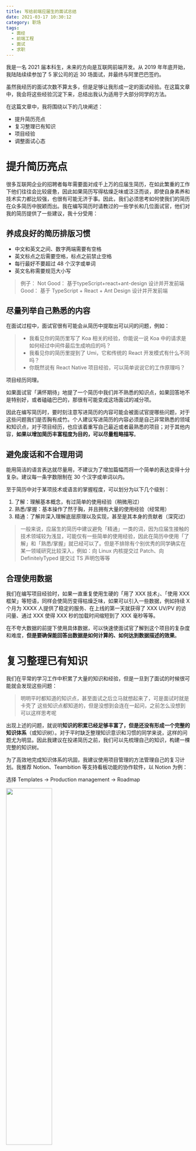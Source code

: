 ```yaml
---
title: 写给前端应届生的面试总结
date: 2021-03-17 10:30:12
category: 职场
tags:
  - 面经
  - 前端工程
  - 面试
  - 求职
---
```


我是一名 2021 届本科生，未来的方向是互联网前端开发。从 2019 年年底开始，我陆陆续续参加了 5 家公司的近 30 场面试，并最终与阿里巴巴签约。

虽然我经历的面试次数不算太多，但是足够让我形成一定的面试经验。在这篇文章中，我会将这些经验沉淀下来，总结出我认为适用于大部分同学的方法。

在这篇文章中，我将围绕以下的几块阐述：

- 提升简历亮点
- 复习整理已有知识
- 项目经验
- 调整面试心态

# 提升简历亮点

很多互联网企业的招聘者每年需要面对成千上万的应届生简历，在如此繁重的工作下他们往往会比较疲惫，因此如果简历写得枯燥乏味或泛泛而谈，即使自身素养和技术实力都比较强，也很有可能无济于事。因此，我们必须思考如何使我们的简历在众多简历中脱颖而出。我在编写简历时请教过的一些学长和几位面试官，他们对我的简历提供了一些建议，我十分受用：

## 养成良好的简历排版习惯

- 中文和英文之间、数字两端需要有空格
- 英文标点之后需要空格，标点之前禁止空格
- 每行最好不要超过 48 个汉字或单词
- 英文名称需要规范大小写

> 例子：
> Not Good：
> 基于typeScript+react+ant-design 设计并开发前端
> Good：
> 基于 TypeScript + React + Ant Design 设计并开发前端

## 尽量列举自己熟悉的内容

在面试过程中，面试官很有可能会从简历中提取出可以问的问题，例如：

> - 我看见你的简历里写了 Koa 相关的经验，你能说一说 Koa 中的请求是如何经过中间件最后生成响应的吗？
> - 我看见你的简历里提到了 Umi，它和传统的 React 开发模式有什么不同吗？
> - 你既然说有 React Native 项目经验，可以简单说说它的工作原理吗？

项目经历同理。

如果面试官「满怀期待」地提了一个简历中我们并不熟悉的知识点，如果回答地不是特别好，或者磕磕巴巴的，那很有可能变成这场面试的减分项。

因此在编写简历时，要时刻注意写进简历的内容可能会被面试官提哪些问题，对于这些问题我们是否胸有成竹。个人建议写进简历的内容必须是自己非常熟悉的领域和知识点，对于项目经历，也应该着重写自己最近或者最熟悉的项目；对于其他内容，**如果以增加简历丰富程度为目的，可以尽量粗略描写**。

## 避免废话和不合理用词

能用简洁的语言表达就尽量用，不建议为了增加篇幅而将一个简单的表达变得十分复杂。建议每一条字数限制在 30 个汉字或单词以内。

至于简历中对于某项技术或语言的掌握程度，可以划分为以下几个级别：

1. 了解：理解基本概念，有过简单的使用经验（稍微用过）
2. 熟悉/掌握：基本操作了然于胸，并且拥有大量的使用经验（经常用）
3. 精通：了解并深入理解底层原理以及实现，甚至是其本身的贡献者（深究过）

> 一般来说，应届生的简历中建议避免「精通」一类的词，因为应届生接触的技术领域较为浅显，可能仅有一些简单的使用经验，因此在简历中使用「了解」和「熟悉/掌握」就已经可以了。但是不排除有个别优秀的同学确实在某一领域研究比较深入，例如：向 Linux 内核提交过 Patch、向 DefinitelyTyped 提交过 TS 声明包等等

## 合理使用数据

我们在编写项目经验时，如果一直重复使用生硬的「用了 XXX 技术」、「使用 XXX 框架」等短语，同样会使简历变得枯燥乏味，如果可以引入一些数据，例如持续 X 个月为 XXXX 人提供了稳定的服务、在上线的第一天就获得了 XXX UV/PV 的访问量、通过 XXX 使得 XXX 秒的加载时间缩短到了 XXX 毫秒等等。

在不夸大数据的前提下使用具体数据，可以快速使面试官了解到这个项目的复杂度和难度，**但是要确保能回答出数据是如何计算的、如何达到数据描述的效果**。

# 复习整理已有知识

我们在平常的学习工作中积累了大量的知识和经验，但是一旦到了面试的时候很可能就会发现这些问题：

> 明明平时都知道的知识点，甚至面试之后立马就想起来了，可是面试时就是卡壳了
> 这些知识点都知道的，但是没想到会连在一起问，之前怎么没想到可以这样思考呢

出现上述的问题，就说明**知识的积累已经足够丰富了，但是还没有形成一个完整的知识体系**（或知识树）。对于平时缺乏整理知识意识和习惯的同学来说，这样的问题尤为明显。因此我建议在投递简历之前，我们可以先梳理自己的知识，构建一棵完整的知识树。

为了高效地完成知识体系的巩固，我建议使用项目管理的方法管理自己的复习计划。我推荐 Notion、Teambition 等支持看板功能的协作软件，以 Notion 为例：

选择 Templates -> Production management -> Roadmap

<img src="/images/2021/03/Xnip2021-03-07_11-54-03.jpg" width="50%" />

编辑 Status，添加未开始、进行中、已完成、复习中、已掌握：

![Xnip2021-03-07_11-57-28](/images/2021/03/Xnip2021-03-07_11-57-28.jpg)

按照同样的方法，可以在 Type 字段中指定知识点的类型，例如：语言基础、语法特性应用、算法、数据结构、操作系统、计算机网络等等。此外，还可以指定完成的时间段，并增加 Calendar、List、Timeline 等模式以更全面地了解学习进度：

![Xnip2021-03-07_12-01-39](/images/2021/03/Xnip2021-03-07_12-01-39.jpg)

对于梳理知识，我建议可以边学边写，记录在某个平台上，便于随时巩固复习。我最初选择的是幕布，后来迁移到了语雀上。关于如何记录自己学习过程中的知识点和收获，我采用的是类似于幕布的格式：

![Xnip2021-03-07_12-08-44](/images/2021/03/Xnip2021-03-07_12-08-44.jpg)

它的好处是非常结构化，简洁直白，也可以转换成思维导图形式。建议在整理知识点时，不要大量复制博客上的文字，尽量自己理解，然后把自己对它的理解写下来。例子：

![Xnip2021-03-07_12-10-26](/images/2021/03/Xnip2021-03-07_12-10-26.jpg)

# 项目经验与表达

虽然互联网企业对于应届生的项目经验和工程能力一般不太高，但是如果自己有一个或者多个完整的项目经验，在简历筛选和面试时是一个非常耀眼的亮点。

一般来说，面试官和招聘者比较喜欢大部分都是自己完成的项目，如果项目在某些代码托管平台开源、甚至是上线到生产环境或以包的形式发布（NPM、PIP、Dart 等），效果会更好。

## 积累经验

建议在复习知识的同时多积累一点项目经验，对于以前有过丰富经验的同学，在准备面试前仅需对自己的项目进行复盘，着重于项目的难点以及解决这些难点的思路；对于之前没有项目经验的同学，可以在这段时间自己完成一到两个比较复杂的项目，建议自己思考产品的点子、设计数据库、编写前后端，最后上线，并在上线后期不断优化、重构代码，在这个过程中同样需要注意自己在做项目的过程中遇到的难题，以及解决难题的过程和思路。

在我看来，一个拿得出手的项目需要满足以下条件：

- 大部分自己独立完成
- 良好的项目组织和架构设计
    - 良好的封装性、复用性
    - 合理的工程化、自动化接入
    - 良好的代码规范和命名规范
- 完善的工作流
    - 开发
    - 测试
    - 部署
    - 维护
- 项目部署至互联网可访问的生产环境
- 足够优越的性能
    - 首开速度
    - 缓存策略
    - SEO 优化
    - 接口安全性
- 精致的 UI
- 开源、并通过项目产出一些相关的技术文章

对于在面试时如何介绍这个项目，我的方法是锻炼自己如何**只用一句话就能让对方明白这个项目的意义**。

## 如何回答项目经验类的问题

面试官在针对项目经验提问时，最常见的问题就是上面提到的「在做项目的过程中有没有遇到什么难点，是怎么解决的」。遇到此类问题，首先要明白什么是难点。

### 所谓的难点，真的要特别难吗？

在我看来，难点并不完全是真正意义上的难点，仔细想想，在做项目的时候有多少机会碰到困难到需要对 JS、React 等的底层做 Hack 才能实现呢？这种情况肯定是非常少的。

我们在做项目中遇到的绝大多数可以称之为难点的情况，基本上都是有时间和场景局限性的，也就是说可能这个问题对于做项目时的你来说，由于知识点掌握程度、工程思维理解程度的限制，使当时的你感到了推进非常困难，但是对于现在的你来说也许不是问题了。

> 关于这个问题，可以查看这个[知乎回答](https://www.zhihu.com/question/43616853/answer/96440196)，当年我就是看完这个回答才豁然开朗的。回答下的评论区也非常精彩，可以多看一看。

### 当面试官在问难点时，他们究竟希望得到什么样的答案

对于面试官来说，他们问你项目难点，其实不是来听你这个项目难点有多难，用了多牛逼的解决方法，而是这样一个路径：

> 1. 问题产生的背景：考察对项目的熟悉程度和问题原因的合理性
> 2. 问题解决的思路：这其中思考过多少种可以达到目的的解决方案，以及为什么最终采用了这种解决方案，和其他方案比起来有什么优势
> 3. 得到了什么结果：解决了还是没解决
> 4. 通过解决问题获得的成长和收获：有什么沉淀、如何避免以后再次出现相同的问题

我们在回答此类问题时，很容易将自己的思维带入到当时做项目的情境中，而面试官由于没有亲身经历过你的项目，往往会无法跟上你，或者说无法在某些方面产生共鸣。因此，在回答时，我们需要熟练运用演讲技巧使对方可以快速且清晰的明白我们所回答的内容。

## 掌握演讲技巧

据我观察，我身边很多同学在描述一件事时总是说得非常凌乱而且没有逻辑（包括我），这是因为这部分人很少锻炼或者完全忽略了如何清晰地「讲故事」，能让听众快速了解故事的上下文。在做演讲时，常用的几种演讲法则有：黄金圈法则、2W1H 和 STAR，这些演讲法则的具体使用方法可以自行 Google。

在面试时，最常见的应该是 STAR 法则，它包括：

- S：Situation，即遇到问题的背景，最好要一句话概括
- T：Target，即对于这个问题，需要达到什么样的目标才算解决了
- A：Action，当时采取的行动（最好能阐述自己寻找解决方案时的心路历程，并在最后说明采用该解决方案和其他相比有什么优势）
- R：Result，即难题的解决结果（首先必须先说明问题解决了还是没解决，再阐述自己通过这个问题吸取了什么教训、学到了哪些新知识、有什么总结、以后如何避免等等）

这里结合上面的问题，使用我曾经在某次面试时使用的回答来举例子：

> 我曾经做过一个项目，前端是我一个人完成的。
>
> S：[这个项目迭代非常频繁，每次我构建完项目后都要手动把生成的资源部署上线，中间这段时间完全就没有利用上，而且每次都要执行相同的命令，也十分机械化]。
>
> T：[我很希望能让这个过程自动化，而不需要每次都值守发布]。
>
> A：[经过一番查找资料，我发现有一种工具可以帮助我自动地完成构建、发布和部署的操作，叫做持续集成/持续部署（CI/CD）系统，然后我尝试了 XX 系统，并通过配置让它能与 GitHub 联动]。
>
> R：[现在，我每推送一次更新到 Git 仓库的 master 分支，都能通过钩子自动触发 XX 系统的构建流程，构建完成后自动执行部署命令，极大的减少了人力投入。后来，我专门为此写了一篇比较详细的文章用于帮助那些也想达到相同目的的人]。

面试官在听这个「故事」的时候就能获得非常清晰的思路，而且最后还发现我对这个事情做了总结和沉淀，就会认为我解决问题的思路比较清晰，而且还有总结经验的习惯，那么这样一来，印象分自然而然就不低了。

此外，我还建议观看乔布斯在苹果发布会时做的一些演讲和 TED，对于提升表述能力有一定的帮助。

# 调整面试心态

有些同学在与面试官交谈时往往会非常紧张，这是正常的。但有部分同学会因为之前面试的失利而更加紧张，最后导致心态崩坏的情况。其实这种情况时必须要克服的。

可以把每次面试当作自己查漏补缺的机会，对于面试中没有答上来的问题，要思考为什么没有回答上来，是因为不知道这个知识点还是因为太紧张所以导致卡壳。每次面试完成后都需要及时复盘，总结经验教训，再将疏漏的知识点在自己构建的知识树上重点标记，然后反复拿出来复习，从而巩固欠缺的部分。

此外，互联网公司的面试官**大部分还是非常 Nice 的，一般不会故意刁难你**，因此完全没有必要过度担心，面试前可以深呼吸几次缓解紧张情绪。在面试时，把面试官当成同事、朋友，就像两个热爱技术的人在聊天一样，因为面试本身就是一个相互学习的过程，而不是一方质问一方回答的过程。在面试时面试官可能会从你身上学习经验，也可能会把自己的经验传授给你。

保持轻松的心态，不要让自己过度紧张，往往会得到更出乎意料的结果。

最后放一些资料

1. 是针对前端的知识点复习计划和总结，内容比较全：[https://bitable.feishu.cn/app8Ok6k9qafpMkgyRbfgxeEnet?from=logout&table=tblEnSV2PNAajtWE&view=vew5uodacp](https://bitable.feishu.cn/app8Ok6k9qafpMkgyRbfgxeEnet?from=logout&table=tblEnSV2PNAajtWE&view=vew5uodacp)
2. 我去年梳理的知识点大纲：[https://www.yuque.com/docs/share/7044651a-ec98-41da-94d3-1744a4f571a3?#](https://www.yuque.com/docs/share/7044651a-ec98-41da-94d3-1744a4f571a3?#) 《知识结构》（密码：apf2）
